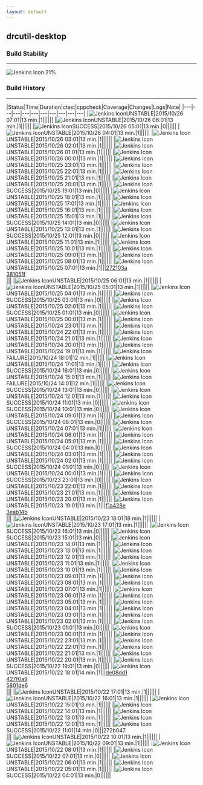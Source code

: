 ```yaml
---
layout: default
---
```

## drcutil-desktop
### Build Stability
___
![Jenkins Icon](http://jenkinshrg.github.io/images/48x48/health-20to39.png)
21%
  
### Build History
___
|Status|Time|Duration|<span class='badge'>ctest</span>|<span class='badge'>cppcheck</span>|Coverage|Changes|Logs|Note|
|---|---|---|---|---|---|---|---|---|---|
|![Jenkins Icon](http://jenkinshrg.github.io/images/24x24/yellow.png)UNSTABLE|2015/10/26 07:01|13 min.|1||||||
|![Jenkins Icon](http://jenkinshrg.github.io/images/24x24/yellow.png)UNSTABLE|2015/10/26 06:01|13 min.|1||||||
|![Jenkins Icon](http://jenkinshrg.github.io/images/24x24/blue.png)SUCCESS|2015/10/26 05:01|13 min.|0||||||
|![Jenkins Icon](http://jenkinshrg.github.io/images/24x24/yellow.png)UNSTABLE|2015/10/26 04:01|13 min.|1||||||
|![Jenkins Icon](http://jenkinshrg.github.io/images/24x24/yellow.png)UNSTABLE|2015/10/26 03:01|13 min.|1||||||
|![Jenkins Icon](http://jenkinshrg.github.io/images/24x24/yellow.png)UNSTABLE|2015/10/26 02:01|13 min.|1||||||
|![Jenkins Icon](http://jenkinshrg.github.io/images/24x24/yellow.png)UNSTABLE|2015/10/26 01:01|13 min.|1||||||
|![Jenkins Icon](http://jenkinshrg.github.io/images/24x24/yellow.png)UNSTABLE|2015/10/26 00:01|13 min.|1||||||
|![Jenkins Icon](http://jenkinshrg.github.io/images/24x24/yellow.png)UNSTABLE|2015/10/25 23:01|13 min.|1||||||
|![Jenkins Icon](http://jenkinshrg.github.io/images/24x24/yellow.png)UNSTABLE|2015/10/25 22:01|13 min.|1||||||
|![Jenkins Icon](http://jenkinshrg.github.io/images/24x24/yellow.png)UNSTABLE|2015/10/25 21:01|13 min.|1||||||
|![Jenkins Icon](http://jenkinshrg.github.io/images/24x24/yellow.png)UNSTABLE|2015/10/25 20:01|13 min.|1||||||
|![Jenkins Icon](http://jenkinshrg.github.io/images/24x24/blue.png)SUCCESS|2015/10/25 19:01|13 min.|0||||||
|![Jenkins Icon](http://jenkinshrg.github.io/images/24x24/yellow.png)UNSTABLE|2015/10/25 18:01|13 min.|1||||||
|![Jenkins Icon](http://jenkinshrg.github.io/images/24x24/yellow.png)UNSTABLE|2015/10/25 17:01|13 min.|1||||||
|![Jenkins Icon](http://jenkinshrg.github.io/images/24x24/yellow.png)UNSTABLE|2015/10/25 16:01|13 min.|1||||||
|![Jenkins Icon](http://jenkinshrg.github.io/images/24x24/yellow.png)UNSTABLE|2015/10/25 15:01|13 min.|1||||||
|![Jenkins Icon](http://jenkinshrg.github.io/images/24x24/blue.png)SUCCESS|2015/10/25 14:01|13 min.|0||||||
|![Jenkins Icon](http://jenkinshrg.github.io/images/24x24/yellow.png)UNSTABLE|2015/10/25 13:01|13 min.|1||||||
|![Jenkins Icon](http://jenkinshrg.github.io/images/24x24/blue.png)SUCCESS|2015/10/25 12:01|13 min.|0||||||
|![Jenkins Icon](http://jenkinshrg.github.io/images/24x24/yellow.png)UNSTABLE|2015/10/25 11:01|13 min.|1||||||
|![Jenkins Icon](http://jenkinshrg.github.io/images/24x24/yellow.png)UNSTABLE|2015/10/25 10:01|13 min.|1||||||
|![Jenkins Icon](http://jenkinshrg.github.io/images/24x24/yellow.png)UNSTABLE|2015/10/25 09:01|13 min.|1||||||
|![Jenkins Icon](http://jenkinshrg.github.io/images/24x24/yellow.png)UNSTABLE|2015/10/25 08:01|13 min.|1||||||
|![Jenkins Icon](http://jenkinshrg.github.io/images/24x24/yellow.png)UNSTABLE|2015/10/25 07:01|13 min.|1|||[272103a](https://github.com/fkanehiro/hrpsys-base/commit/272103a)<br>[381051f](https://github.com/fkanehiro/hrpsys-base/commit/381051f)<br>|||
|![Jenkins Icon](http://jenkinshrg.github.io/images/24x24/yellow.png)UNSTABLE|2015/10/25 06:01|13 min.|1||||||
|![Jenkins Icon](http://jenkinshrg.github.io/images/24x24/yellow.png)UNSTABLE|2015/10/25 05:01|13 min.|1||||||
|![Jenkins Icon](http://jenkinshrg.github.io/images/24x24/yellow.png)UNSTABLE|2015/10/25 04:01|13 min.|1||||||
|![Jenkins Icon](http://jenkinshrg.github.io/images/24x24/blue.png)SUCCESS|2015/10/25 03:01|13 min.|0||||||
|![Jenkins Icon](http://jenkinshrg.github.io/images/24x24/yellow.png)UNSTABLE|2015/10/25 02:01|13 min.|1||||||
|![Jenkins Icon](http://jenkinshrg.github.io/images/24x24/blue.png)SUCCESS|2015/10/25 01:01|13 min.|0||||||
|![Jenkins Icon](http://jenkinshrg.github.io/images/24x24/yellow.png)UNSTABLE|2015/10/25 00:01|13 min.|1||||||
|![Jenkins Icon](http://jenkinshrg.github.io/images/24x24/yellow.png)UNSTABLE|2015/10/24 23:01|13 min.|1||||||
|![Jenkins Icon](http://jenkinshrg.github.io/images/24x24/yellow.png)UNSTABLE|2015/10/24 22:01|13 min.|1||||||
|![Jenkins Icon](http://jenkinshrg.github.io/images/24x24/yellow.png)UNSTABLE|2015/10/24 21:01|13 min.|1||||||
|![Jenkins Icon](http://jenkinshrg.github.io/images/24x24/yellow.png)UNSTABLE|2015/10/24 20:01|13 min.|1||||||
|![Jenkins Icon](http://jenkinshrg.github.io/images/24x24/yellow.png)UNSTABLE|2015/10/24 19:01|13 min.|1||||||
|![Jenkins Icon](http://jenkinshrg.github.io/images/24x24/red.png)FAILURE|2015/10/24 18:01|12 min.|1||||||
|![Jenkins Icon](http://jenkinshrg.github.io/images/24x24/yellow.png)UNSTABLE|2015/10/24 17:01|13 min.|1||||||
|![Jenkins Icon](http://jenkinshrg.github.io/images/24x24/blue.png)SUCCESS|2015/10/24 16:01|13 min.|0||||||
|![Jenkins Icon](http://jenkinshrg.github.io/images/24x24/yellow.png)UNSTABLE|2015/10/24 15:01|13 min.|1||||||
|![Jenkins Icon](http://jenkinshrg.github.io/images/24x24/red.png)FAILURE|2015/10/24 14:01|12 min.|1||||||
|![Jenkins Icon](http://jenkinshrg.github.io/images/24x24/blue.png)SUCCESS|2015/10/24 13:01|13 min.|0||||||
|![Jenkins Icon](http://jenkinshrg.github.io/images/24x24/yellow.png)UNSTABLE|2015/10/24 12:01|13 min.|1||||||
|![Jenkins Icon](http://jenkinshrg.github.io/images/24x24/blue.png)SUCCESS|2015/10/24 11:01|13 min.|0||||||
|![Jenkins Icon](http://jenkinshrg.github.io/images/24x24/blue.png)SUCCESS|2015/10/24 10:01|13 min.|0||||||
|![Jenkins Icon](http://jenkinshrg.github.io/images/24x24/yellow.png)UNSTABLE|2015/10/24 09:01|13 min.|1||||||
|![Jenkins Icon](http://jenkinshrg.github.io/images/24x24/blue.png)SUCCESS|2015/10/24 08:01|13 min.|0||||||
|![Jenkins Icon](http://jenkinshrg.github.io/images/24x24/yellow.png)UNSTABLE|2015/10/24 07:01|13 min.|1||||||
|![Jenkins Icon](http://jenkinshrg.github.io/images/24x24/yellow.png)UNSTABLE|2015/10/24 06:01|13 min.|1||||||
|![Jenkins Icon](http://jenkinshrg.github.io/images/24x24/yellow.png)UNSTABLE|2015/10/24 05:01|13 min.|1||||||
|![Jenkins Icon](http://jenkinshrg.github.io/images/24x24/blue.png)SUCCESS|2015/10/24 04:01|13 min.|0||||||
|![Jenkins Icon](http://jenkinshrg.github.io/images/24x24/yellow.png)UNSTABLE|2015/10/24 03:01|13 min.|1||||||
|![Jenkins Icon](http://jenkinshrg.github.io/images/24x24/yellow.png)UNSTABLE|2015/10/24 02:01|13 min.|1||||||
|![Jenkins Icon](http://jenkinshrg.github.io/images/24x24/blue.png)SUCCESS|2015/10/24 01:01|13 min.|0||||||
|![Jenkins Icon](http://jenkinshrg.github.io/images/24x24/yellow.png)UNSTABLE|2015/10/24 00:01|13 min.|1||||||
|![Jenkins Icon](http://jenkinshrg.github.io/images/24x24/blue.png)SUCCESS|2015/10/23 23:01|13 min.|0||||||
|![Jenkins Icon](http://jenkinshrg.github.io/images/24x24/yellow.png)UNSTABLE|2015/10/23 22:01|13 min.|1||||||
|![Jenkins Icon](http://jenkinshrg.github.io/images/24x24/yellow.png)UNSTABLE|2015/10/23 21:01|13 min.|1||||||
|![Jenkins Icon](http://jenkinshrg.github.io/images/24x24/yellow.png)UNSTABLE|2015/10/23 20:01|13 min.|1||||||
|![Jenkins Icon](http://jenkinshrg.github.io/images/24x24/yellow.png)UNSTABLE|2015/10/23 19:01|13 min.|1|||[f1a428e](https://github.com/fkanehiro/hrpsys-base/commit/f1a428e)<br>[3eab14b](https://github.com/fkanehiro/hrpsys-base/commit/3eab14b)<br>|||
|![Jenkins Icon](http://jenkinshrg.github.io/images/24x24/yellow.png)UNSTABLE|2015/10/23 18:01|18 min.|1||||||
|![Jenkins Icon](http://jenkinshrg.github.io/images/24x24/yellow.png)UNSTABLE|2015/10/23 17:01|13 min.|1||||||
|![Jenkins Icon](http://jenkinshrg.github.io/images/24x24/blue.png)SUCCESS|2015/10/23 16:01|13 min.|0||||||
|![Jenkins Icon](http://jenkinshrg.github.io/images/24x24/blue.png)SUCCESS|2015/10/23 15:01|13 min.|0||||||
|![Jenkins Icon](http://jenkinshrg.github.io/images/24x24/yellow.png)UNSTABLE|2015/10/23 14:01|13 min.|1||||||
|![Jenkins Icon](http://jenkinshrg.github.io/images/24x24/yellow.png)UNSTABLE|2015/10/23 13:01|13 min.|1||||||
|![Jenkins Icon](http://jenkinshrg.github.io/images/24x24/yellow.png)UNSTABLE|2015/10/23 12:01|13 min.|1||||||
|![Jenkins Icon](http://jenkinshrg.github.io/images/24x24/yellow.png)UNSTABLE|2015/10/23 11:01|13 min.|1||||||
|![Jenkins Icon](http://jenkinshrg.github.io/images/24x24/yellow.png)UNSTABLE|2015/10/23 10:01|13 min.|1||||||
|![Jenkins Icon](http://jenkinshrg.github.io/images/24x24/yellow.png)UNSTABLE|2015/10/23 09:01|13 min.|1||||||
|![Jenkins Icon](http://jenkinshrg.github.io/images/24x24/yellow.png)UNSTABLE|2015/10/23 08:01|13 min.|1||||||
|![Jenkins Icon](http://jenkinshrg.github.io/images/24x24/yellow.png)UNSTABLE|2015/10/23 07:01|13 min.|1||||||
|![Jenkins Icon](http://jenkinshrg.github.io/images/24x24/yellow.png)UNSTABLE|2015/10/23 06:01|13 min.|1||||||
|![Jenkins Icon](http://jenkinshrg.github.io/images/24x24/yellow.png)UNSTABLE|2015/10/23 05:01|13 min.|1||||||
|![Jenkins Icon](http://jenkinshrg.github.io/images/24x24/yellow.png)UNSTABLE|2015/10/23 04:01|13 min.|1||||||
|![Jenkins Icon](http://jenkinshrg.github.io/images/24x24/yellow.png)UNSTABLE|2015/10/23 03:01|13 min.|1||||||
|![Jenkins Icon](http://jenkinshrg.github.io/images/24x24/yellow.png)UNSTABLE|2015/10/23 02:01|13 min.|1||||||
|![Jenkins Icon](http://jenkinshrg.github.io/images/24x24/blue.png)SUCCESS|2015/10/23 01:01|13 min.|0||||||
|![Jenkins Icon](http://jenkinshrg.github.io/images/24x24/yellow.png)UNSTABLE|2015/10/23 00:01|13 min.|1||||||
|![Jenkins Icon](http://jenkinshrg.github.io/images/24x24/yellow.png)UNSTABLE|2015/10/22 23:01|13 min.|1||||||
|![Jenkins Icon](http://jenkinshrg.github.io/images/24x24/yellow.png)UNSTABLE|2015/10/22 22:01|13 min.|1||||||
|![Jenkins Icon](http://jenkinshrg.github.io/images/24x24/yellow.png)UNSTABLE|2015/10/22 21:01|13 min.|1||||||
|![Jenkins Icon](http://jenkinshrg.github.io/images/24x24/yellow.png)UNSTABLE|2015/10/22 20:01|13 min.|1||||||
|![Jenkins Icon](http://jenkinshrg.github.io/images/24x24/blue.png)SUCCESS|2015/10/22 19:01|13 min.|0||||||
|![Jenkins Icon](http://jenkinshrg.github.io/images/24x24/yellow.png)UNSTABLE|2015/10/22 18:01|14 min.|1|||[de08dd1](https://github.com/fkanehiro/hrpsys-base/commit/de08dd1)<br>[427f0a9](https://github.com/fkanehiro/hrpsys-base/commit/427f0a9)<br>[5801de6](https://github.com/fkanehiro/hrpsys-base/commit/5801de6)<br>|||
|![Jenkins Icon](http://jenkinshrg.github.io/images/24x24/yellow.png)UNSTABLE|2015/10/22 17:01|13 min.|1||||||
|![Jenkins Icon](http://jenkinshrg.github.io/images/24x24/yellow.png)UNSTABLE|2015/10/22 16:01|13 min.|1||||||
|![Jenkins Icon](http://jenkinshrg.github.io/images/24x24/yellow.png)UNSTABLE|2015/10/22 15:01|13 min.|1||||||
|![Jenkins Icon](http://jenkinshrg.github.io/images/24x24/yellow.png)UNSTABLE|2015/10/22 14:01|13 min.|1||||||
|![Jenkins Icon](http://jenkinshrg.github.io/images/24x24/yellow.png)UNSTABLE|2015/10/22 13:01|13 min.|1||||||
|![Jenkins Icon](http://jenkinshrg.github.io/images/24x24/yellow.png)UNSTABLE|2015/10/22 12:01|13 min.|1||||||
|![Jenkins Icon](http://jenkinshrg.github.io/images/24x24/blue.png)SUCCESS|2015/10/22 11:01|14 min.|0|||272b047<br>|||
|![Jenkins Icon](http://jenkinshrg.github.io/images/24x24/yellow.png)UNSTABLE|2015/10/22 10:01|13 min.|1||||||
|![Jenkins Icon](http://jenkinshrg.github.io/images/24x24/yellow.png)UNSTABLE|2015/10/22 09:01|13 min.|1||||||
|![Jenkins Icon](http://jenkinshrg.github.io/images/24x24/yellow.png)UNSTABLE|2015/10/22 08:01|13 min.|1||||||
|![Jenkins Icon](http://jenkinshrg.github.io/images/24x24/blue.png)SUCCESS|2015/10/22 07:01|13 min.|0||||||
|![Jenkins Icon](http://jenkinshrg.github.io/images/24x24/yellow.png)UNSTABLE|2015/10/22 06:01|13 min.|1||||||
|![Jenkins Icon](http://jenkinshrg.github.io/images/24x24/yellow.png)UNSTABLE|2015/10/22 05:01|13 min.|1||||||
|![Jenkins Icon](http://jenkinshrg.github.io/images/24x24/blue.png)SUCCESS|2015/10/22 04:01|13 min.|0||||||
